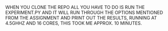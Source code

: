 WHEN YOU CLONE THE REPO ALL YOU HAVE TO DO IS RUN THE EXPERIMENT.PY AND IT WILL RUN THROUGH THE OPTIONS MENTIONED FROM THE ASSIGNMENT AND PRINT OUT THE RESULTS, RUNNING AT 4.5GHHZ AND 16 CORES, THIS TOOK ME APPROX. 10 MINUTES.
